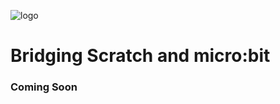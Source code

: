 ![logo](https://raw.github.com/MrYsLab/s2m/master/s2m/images/logo.png)

# Bridging Scratch and micro:bit

### Coming Soon